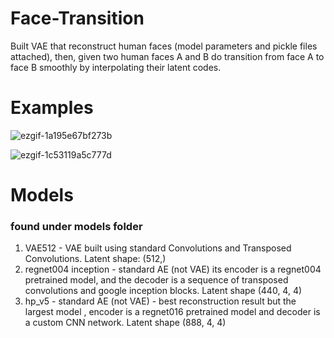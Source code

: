 # Face-Transition
Built VAE that reconstruct human faces (model parameters and pickle files attached), then, given two human faces A and B do transition from face A to face B smoothly by interpolating their latent codes.

# Examples

![ezgif-1a195e67bf273b](https://github.com/user-attachments/assets/a745e280-fa6f-4f87-b3cd-f460e9084f6c)

![ezgif-1c53119a5c777d](https://github.com/user-attachments/assets/b108f5b5-a96b-422b-807e-287c5573b7ea)

# Models
### found under models folder
1. VAE512 - VAE built using standard Convolutions and Transposed Convolutions. Latent shape: (512,)
2. regnet004 inception - standard AE (not VAE) its encoder is a regnet004 pretrained model, and the decoder is a sequence of transposed convolutions and google inception blocks. Latent shape (440, 4, 4)
3. hp_v5 - standard AE (not VAE) - best reconstruction result but the largest model , encoder is a regnet016 pretrained model and decoder is a custom CNN network. Latent shape (888, 4, 4)
